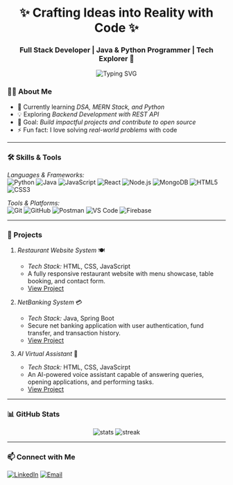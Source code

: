 <h1 align="center">✨ Crafting Ideas into Reality with Code ✨</h1>
<h3 align="center">Full Stack Developer | Java & Python Programmer | Tech Explorer 🚀</h3>

<p align="center">
  <img src="https://readme-typing-svg.demolab.com?font=Fira+Code&size=22&duration=3000&pause=1000&color=00F0FF&background=00000000&center=true&vCenter=true&width=700&lines=Turning+Coffee+Into+Quality+Code;Full+Stack+Developer+%7C+Java+%26+Python+Specialist;Building+Responsive+%26+Dynamic+Web+Applications;Exploring+AI+and+Next-Gen+Technologies;Lifelong+Learner+and+Problem+Solver;Open+Source+Contributor+and+Team+Player" alt="Typing SVG" />
</p>

### 🧑‍💻 About Me  
- 🌱 Currently learning *DSA, MERN Stack, and Python*  
- 💡 Exploring *Backend Development with REST API*  
- 🎯 Goal: *Build impactful projects and contribute to open source*  
- ⚡ Fun fact: I love solving *real-world problems* with code  

---

### 🛠 Skills & Tools  
*Languages & Frameworks:*  
![Python](https://img.shields.io/badge/-Python-3776AB?logo=python&logoColor=white&style=flat)  ![Java](https://img.shields.io/badge/-Java-orange?logo=java&logoColor=white&style=flat)  ![JavaScript](https://img.shields.io/badge/-JavaScript-yellow?logo=javascript&logoColor=white&style=flat)  ![React](https://img.shields.io/badge/-React-blue?logo=react&style=flat)  ![Node.js](https://img.shields.io/badge/-Node.js-green?logo=node.js&style=flat)  ![MongoDB](https://img.shields.io/badge/-MongoDB-green?logo=mongodb&style=flat)   ![HTML5](https://img.shields.io/badge/-HTML5-orange?logo=html5&style=flat)  ![CSS3](https://img.shields.io/badge/-CSS3-blue?logo=css3&style=flat) 

*Tools & Platforms:*  
![Git](https://img.shields.io/badge/-Git-red?logo=git&style=flat)  ![GitHub](https://img.shields.io/badge/-GitHub-black?logo=github&style=flat)  ![Postman](https://img.shields.io/badge/-Postman-orange?logo=postman&style=flat)  ![VS Code](https://img.shields.io/badge/-VSCode-blue?logo=visualstudiocode&style=flat)  ![Firebase](https://img.shields.io/badge/-Firebase-yellow?logo=firebase&style=flat)  

---

### 📌 Projects

1. *Restaurant Website System* 🍽  
   - *Tech Stack:* HTML, CSS, JavaScript  
   - A fully responsive restaurant website with menu showcase, table booking, and contact form.  
   - [View Project](https://royal-bites.vercel.app/)  

2. *NetBanking System* 💳  
   - *Tech Stack:* Java, Spring Boot  
   - Secure net banking application with user authentication, fund transfer, and transaction history.  
   - [View Project](https://github.com/Vickychaubey73/NetBanking-System)  

3. *AI Virtual Assistant* 🤖  
   - *Tech Stack:* HTML, CSS, JavaScirpt  
   - An AI-powered voice assistant capable of answering queries, opening applications, and performing tasks.  
   - [View Project](https://vickychaubey73.github.io/Ai_virtual_Assistant/)
---

### 📊 GitHub Stats  
<p align="center">
  <img src="https://github-readme-stats.vercel.app/api?username=Vickychaubey73&show_icons=true&theme=radical" alt="stats" />
  <img src="https://github-readme-streak-stats.herokuapp.com/?user=Vickychaubey73&theme=radical" alt="streak" />
</p>

---

### 📫 Connect with Me
[![LinkedIn](https://img.shields.io/badge/LinkedIn-blue?logo=linkedin&style=for-the-badge)](https://www.linkedin.com/in/vicky-chaubey/)            [![Email](https://img.shields.io/badge/Email-red?logo=gmail&style=for-the-badge)](mailto:vickychaubey373@gmail.com)

